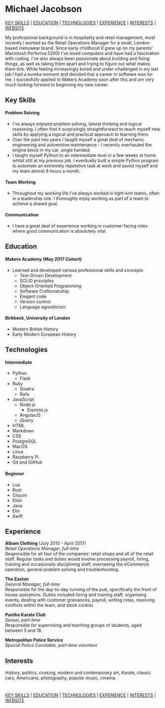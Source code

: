 # Michael Jacobson

[KEY SKILLS](#key-skills) | [EDUCATION](#education) | [TECHNOLOGIES](#technologies) | [EXPERIENCE](#experience) | [INTERESTS](#interests) | <a href="http://www.michaeljacobson.co.uk"/>WEBSITE</a>

My professional background is in hospitality and retail management, most recently I worked as the Retail Operations Manager for a small, London-based menswear brand. Since early childhood (I grew up on my parents' Macintosh Performa 5200) I've loved computers and have had a fascination with coding. I've also always been passionate about building and fixing things, as well as taking them apart and trying to figure out what makes them tick. While feeling increasingly bored and under-challenged in my last job I had a eureka moment and decided that a career in software was for me. I succesfully applied to Makers Academy soon after this and am very much looking forward to beginning my new career.


## Key Skills

#### Problem Solving

- I've always enjoyed problem solving, lateral thinking and logical reasoning. I often find it surprisingly straightforward to teach myself new skills by applying a logical and practical approach to learning them.
- Over the past two years I taught myself a great deal of mechanic engineering and automotive maintenance - I recently overhauled the engine block in my car, single handed.
- I taught myself Python to an intermediate level in a few weeks at home whilst still at my previous job. I eventually built a simple Python program to automate an extremely repetetive task at work and saved myself and my team almost 8 hours a month.

#### Team Working

- Throughout my working life I've always worked in tight-knit teams, often in a leadership role. I thoroughly enjoy working as part of a team to achieve a shared goal.

#### Communication

- I have a great deal of experience working in customer-facing roles where good communication is absolutely vital.


## Education

#### Makers Academy (May 2017 Cohort)

- Learned and developed various professional skills and concepts
  - Test-Driven Development
  - SOLID principles
  - Object-Oriented Programming
  - Software Craftsmanship
  - Elegant code
  - Version control
  - Language agnosticism

#### Birkbeck, University of London

- Modern British History
- Early Modern European History

## Technologies

#### Intermediate
- Python
  - Flask
- Ruby
  - Sinatra
  - Rails
- JavaScript
  - Node.js
    - Express.js
  - AngularJS
  - jQuery
- HTML
- Markdown
- CSS
- PostgreSQL
- MacOS
- Linux
- Raspberry Pi
- Git and GitHub

#### Beginner
- Lua
- Rust
- Clojure
- Elixir
- Java
- Elm
- Swift


## Experience

**Albam Clothing** (July 2015 - April 2017)</br>
*Retail Operations Manager, full-time*</br>
Responsible for all four of the companies' retail shops and all of the retail staff. Regular tasks and duties would involve
processing payroll, hiring, training and occasionally disciplining staff, overseeing the eCommerce operation, general problem
solving and troubleshooting.

**The Easton**</br> 
*General Manager, full-time*</br>
Responsible for the day-to-day running of the pub, specifically the front of house operations. Duties included hiring and
training staff, organising events, dealing with customer grievances, payroll, writing rotas, resolving conflicts within the
team, and stock control.

**Pantha Karate Club**</br>
*Sensei, part-time*</br>
Responsible for supervising and teaching groups of students, aged between 5 and 18.

**Metropolitan Police Service**</br>
*Special Police Constable, part-time volunteer*


## Interests

History, politics, cooking, modern and contemporary art, Karate, 
classic cars, Americana, photography, popular music, cinema.

#

[KEY SKILLS](#key-skills) | [EDUCATION](#education) | [TECHNOLOGIES](#technologies) | [EXPERIENCE](#experience) | [INTERESTS](#interests) | <a href="http://www.michaeljacobson.co.uk"/>WEBSITE</a>
